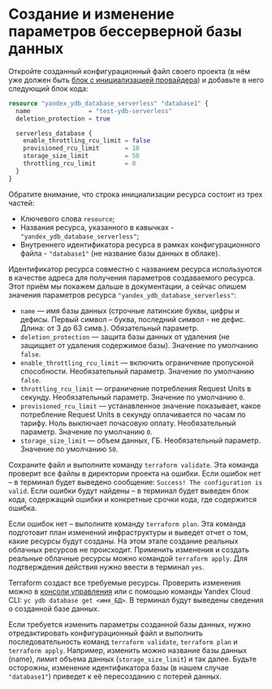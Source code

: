 # Создание и изменение параметров бессерверной базы данных

Откройте созданный конфигурационный файл своего проекта (в нём уже должен быть [блок с инициализацией провайдера](./configure.md)) и добавьте в него следующий блок кода:

```tf
resource "yandex_ydb_database_serverless" "database1" {
  name                = "test-ydb-serverless"
  deletion_protection = true

  serverless_database {
    enable_throttling_rcu_limit = false
    provisioned_rcu_limit       = 10
    storage_size_limit          = 50
    throttling_rcu_limit        = 0
  }
}
```

Обратите внимание, что строка инициализации ресурса состоит из трех частей: 
* Ключевого слова `resource`;
* Названия ресурса, указанного в кавычках - `"yandex_ydb_database_serverless"`;
* Внутреннего идентификатора ресурса в рамках конфигурационного файла - `"database1"` (не название базы данных в облаке).

Идентификатор ресурса совместно с названием ресурса используются в качестве адреса для получения параметров создаваемого ресурса. Этот приём мы покажем дальше в документации, а сейчас опишем значения параметров ресурса `"yandex_ydb_database_serverless"`:
* `name` — имя базы данных (строчные латинские буквы, цифры и дефисы. Первый символ – буква, последний символ - не дефис. Длина: от 3 до 63 симв.). Обязательный параметр. 
* `deletion_protection` — защита базы данных от удаления (не защищает от удаления содержимое базы). Значение по умолчанию `false`.
* `enable_throttling_rcu_limit` — включить ограничение пропускной способности. Необязательный параметр. Значение по умолчанию `false`.
* `throttling_rcu_limit` — ограничение потребления Request Units в секунду. Необязательный параметр. Значение по умолчанию `0`.
* `provisioned_rcu_limit` — устанавленное значение показывает, какое потребление Request Units в секунду оплачивается по часам по тарифу. Ноль выключает почасовую оплату. Необязательный параметр. Значение по умолчанию `0`.
* `storage_size_limit` — объем данных, ГБ. Необязательный параметр. Значение по умолчанию `50`.

Сохраните файл и выполните команду `terraform validate`. Эта команда проверит все файлы в директории проекта на ошибки. Если ошибок нет – в терминал будет выведено сообщение: `Success! The configuration is valid`. Если ошибки будут найдены – в терминал будет выведен блок кода, содержащий ошибки и конкретные срочки кода, где содержится ошибка. 

Если ошибок нет – выполните команду `terraform plan`. Эта команда подготовит план изменений инфраструктуры и выведет отчет о том, какие ресурсы будут созданы. На этом этапе создание реальных облачных ресурсов не происходит. Применить изменения и создать реальные облачные ресурсы можно командой `terraform apply`. Для подтверждения действия нужно ввести в терминал `yes`.

Terraform создаст все требуемые ресурсы. Проверить изменения можно в [консоли управления](https://console.cloud.yandex.ru/) или с помощью команды Yandex Cloud CLI: `yc ydb database get <имя_БД>`. В терминал будут выведены сведения о созданной базе данных.

Если требуется изменить параметры созданной базы данных, нужно отредактировать конфигурационный файл и выполнить последовательность команд `terraform validate`, `terraform plan` и `terraform apply`. Например, изменить можно название базы данных (name), лимит объема данных (`storage_size_limit`) и так далее. Будьте осторожны, изменение идентификатора базы (в нашем случае `"database1"`) приведет к её пересозданию с потерей данных.